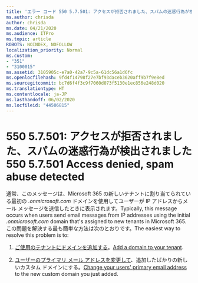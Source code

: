 ```yaml
---
title: 'エラー コード 550 5.7.501: アクセスが拒否されました、スパムの迷惑行為が検出されました'
ms.author: chrisda
author: chrisda
ms.date: 04/21/2020
ms.audience: ITPro
ms.topic: article
ROBOTS: NOINDEX, NOFOLLOW
localization_priority: Normal
ms.custom:
- "351"
- "3100015"
ms.assetid: 3105905c-e7a0-42a7-9c5a-61dc56a1d6fc
ms.openlocfilehash: 9fd4f14798f27e7bf93daceb3620aff9b7f9e8ed
ms.sourcegitcommit: bc7d6f4f3c9f7060d073f5130e1ec856e248d020
ms.translationtype: HT
ms.contentlocale: ja-JP
ms.lasthandoff: 06/02/2020
ms.locfileid: "44506815"
---
```

# <a name="550-57501-access-denied-spam-abuse-detected"></a><span data-ttu-id="6f6c4-102">550 5.7.501: アクセスが拒否されました、スパムの迷惑行為が検出されました</span><span class="sxs-lookup"><span data-stu-id="6f6c4-102">550 5.7.501 Access denied, spam abuse detected</span></span>

<span data-ttu-id="6f6c4-103">通常、このメッセージは、Microsoft 365 の新しいテナントに割り当てられている最初の *.onmicrosoft.com* ドメインを使用してユーザーが IP アドレスからメール メッセージを送信したときに表示されます。</span><span class="sxs-lookup"><span data-stu-id="6f6c4-103">Typically, this message occurs when users send email messages from IP addresses using the initial *.onmicrosoft.com* domain that's assigned to new tenants in Microsoft 365.</span></span> <span data-ttu-id="6f6c4-104">この問題を解決する最も簡単な方法は次のとおりです。</span><span class="sxs-lookup"><span data-stu-id="6f6c4-104">The easiest way to resolve this problem is to:</span></span>

1. <span data-ttu-id="6f6c4-105">[ご使用のテナントにドメインを追加する](https://docs.microsoft.com/microsoft-365/admin/setup/add-domain)。</span><span class="sxs-lookup"><span data-stu-id="6f6c4-105">[Add a domain to your tenant](https://docs.microsoft.com/microsoft-365/admin/setup/add-domain).</span></span>

2. <span data-ttu-id="6f6c4-106">[ユーザーのプライマリ メール アドレスを変更して](https://docs.microsoft.com/microsoft-365/admin/add-users/change-a-user-name-and-email-address)、追加したばかりの新しいカスタム ドメインにする。</span><span class="sxs-lookup"><span data-stu-id="6f6c4-106">[Change your users' primary email address](https://docs.microsoft.com/microsoft-365/admin/add-users/change-a-user-name-and-email-address) to the new custom domain you just added.</span></span>
